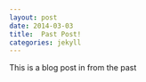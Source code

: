 ```yaml
---
layout: post
date: 2014-03-03
title:  Past Post!
categories: jekyll
---
```


This is a blog post in from the past

<!--more-->

